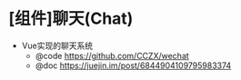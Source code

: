 # [组件]聊天(Chat)

- Vue实现的聊天系统
  - @code https://github.com/CCZX/wechat
  - @doc https://juejin.im/post/6844904109795983374